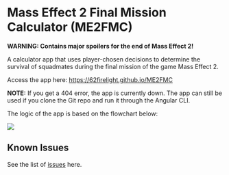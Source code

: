 # Mass Effect 2 Final Mission Calculator (ME2FMC)

**WARNING: Contains major spoilers for the end of Mass Effect 2!**

A calculator app that uses player-chosen decisions to determine the survival of squadmates during the final mission of the game Mass Effect 2. 

Access the app here: https://62firelight.github.io/ME2FMC

**NOTE:** If you get a 404 error, the app is currently down. The app can still be used if you clone the Git repo and run it through the Angular CLI.

The logic of the app is based on the flowchart below:

![](https://i.imgur.com/nJPAc.jpeg)

## Known Issues

See the list of [issues](https://github.com/62firelight/ME2FMC/issues) here.
